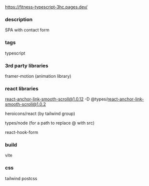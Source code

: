 https://fitness-typescript-3hc.pages.dev/


### description
SPA with contact form


### tags
typescript


### 3rd party libraries
framer-motion (animation library)


### react libraries
react-anchor-link-smooth-scroll@1.0.12
-D @types/react-anchor-link-smooth-scroll@1.0.2

heroicons/react (by tailwind group)

types/node (for a path to replace @ with src)

react-hook-form

### build
vite


### css
tailwind
postcss